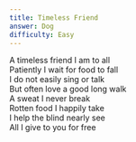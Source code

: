 ```yaml
---
title: Timeless Friend
answer: Dog
difficulty: Easy
---
```

A timeless friend I am to all  
Patiently I wait for food to fall  
I do not easily sing or talk  
But often love a good long walk  
A sweat I never break  
Rotten food I happily take  
I help the blind nearly see  
All I give to you for free  